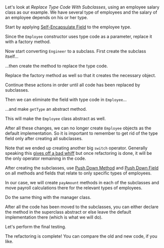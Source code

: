Let's look at <i>Replace Type Code With Subclasses</i>, using an employee salary class as our example. We have several type of employees and the salary of an employee depends on his or her type.

Start by applying <a href="/self-encapsulate-field">Self-Encapsulate Field</a> to the employee type.

Since the <code>Employee</code> constructor uses type code as a parameter, replace it with a factory method.

Now start converting <code>Engineer</code> to a subclass. First create the subclass itself…

…then create the method to replace the type code.

Replace the factory method as well so that it creates the necessary object.

Continue these actions in order until all code has been replaced by subclasses.

Then we can eliminate the field with type code in <code>Employee</code>…

…and make <code>getType</code> an abstract method.

This will make the <code>Employee</code> class abstract as well.

After all these changes, we can no longer create <code>Employee</code> objects as the default implementation. So it is important to remember to get rid of the type field only after creating all subclasses.

Note that we ended up creating another big <code>switch</code> operator. Generally speaking this <a href="/smells/switch-statements">gives off a bad whiff</a> but once refactoring is done, it will be the only operator remaining in the code.

After creating the subclasses, use <a href="/push-down-method">Push Down Method</a> and <a href="/push-down-field">Push Down Field</a> on all methods and fields that relate to only specific types of employees.

In our case, we will create <code>payAmount</code> methods in each of the subclasses and move payroll calculations there for the relevant types of employees.

Do the same thing with the manager class.

After all the code has been moved to the subclasses, you can either declare the method in the superclass abstract or else leave the default implementation there (which is what we will do).

Let's perform the final testing.

The refactoring is complete! You can compare the old and new code, if you like.